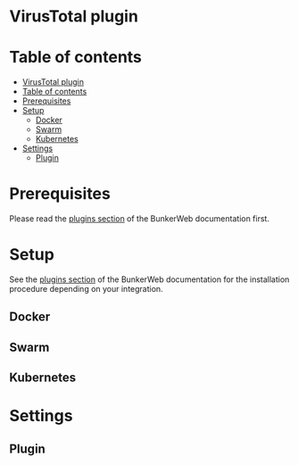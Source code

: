 # VirusTotal plugin

# Table of contents

- [VirusTotal plugin](#virustotal-plugin)
- [Table of contents](#table-of-contents)
- [Prerequisites](#prerequisites)
- [Setup](#setup)
  * [Docker](#docker)
  * [Swarm](#swarm)
  * [Kubernetes](#kubernetes)
- [Settings](#settings)
  * [Plugin](#plugin)

# Prerequisites

Please read the [plugins section](https://docs.bunkerweb.io/plugins) of the BunkerWeb documentation first.

# Setup

See the [plugins section](https://docs.bunkerweb.io/plugins) of the BunkerWeb documentation for the installation procedure depending on your integration.

## Docker

## Swarm

## Kubernetes

# Settings

## Plugin
